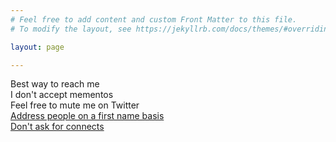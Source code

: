 ```yaml
---
# Feel free to add content and custom Front Matter to this file.
# To modify the layout, see https://jekyllrb.com/docs/themes/#overriding-theme-defaults

layout: page

---
```

Best way to reach me <br>
I don't accept mementos <br>
Feel free to mute me on Twitter <br>
[Address people on a first name basis](https://www.sijokuruvilla.in/firstnames/) <br>
[Don't ask for connects](https://www.sijokuruvilla.in/connects/)